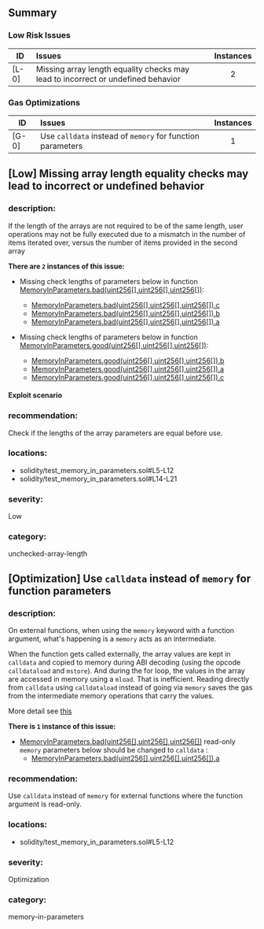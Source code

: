 ## Summary 

### Low Risk Issues

|ID|Issues|Instances|
|---|:---|:---:|
| [L-0] | Missing array length equality checks may lead to incorrect or undefined behavior | 2 |


### Gas Optimizations

|ID|Issues|Instances|
|---|:---|:---:|
| [G-0] | Use `calldata` instead of `memory` for function parameters | 1 |



## [Low] Missing array length equality checks may lead to incorrect or undefined behavior

### description:

If the length of the arrays are not required to be of the same length, user operations may not be fully executed due to a mismatch in the number of items iterated over, versus the number of items provided in the second array


**There are `2` instances of this issue:**

- Missing check lengths of parameters below in function [MemoryInParameters.bad(uint256[],uint256[],uint256[])](solidity/test_memory_in_parameters.sol#L5-L12):
	- [MemoryInParameters.bad(uint256[],uint256[],uint256[]).c](solidity/test_memory_in_parameters.sol#L8)
	- [MemoryInParameters.bad(uint256[],uint256[],uint256[]).b](solidity/test_memory_in_parameters.sol#L7)
	- [MemoryInParameters.bad(uint256[],uint256[],uint256[]).a](solidity/test_memory_in_parameters.sol#L6)

- Missing check lengths of parameters below in function [MemoryInParameters.good(uint256[],uint256[],uint256[])](solidity/test_memory_in_parameters.sol#L14-L21):
	- [MemoryInParameters.good(uint256[],uint256[],uint256[]).b](solidity/test_memory_in_parameters.sol#L16)
	- [MemoryInParameters.good(uint256[],uint256[],uint256[]).a](solidity/test_memory_in_parameters.sol#L15)
	- [MemoryInParameters.good(uint256[],uint256[],uint256[]).c](solidity/test_memory_in_parameters.sol#L17)

#### Exploit scenario
 

### recommendation:

Check if the lengths of the array parameters are equal before use.


### locations:
- solidity/test_memory_in_parameters.sol#L5-L12
- solidity/test_memory_in_parameters.sol#L14-L21

### severity:
Low

### category:
unchecked-array-length

## [Optimization] Use `calldata` instead of `memory` for function parameters

### description:

On external functions, when using the `memory` keyword with a function argument, what's happening is a `memory` acts as an intermediate.

When the function gets called externally, the array values are kept in `calldata` and copied to memory during ABI decoding (using the opcode `calldataload` and `mstore`). 
And during the for loop, the values in the array are accessed in memory using a `mload`. That is inefficient. Reading directly from `calldata` using `calldataload` instead of going via `memory` saves the gas from the intermediate memory operations that carry the values.

More detail see [this](https://ethereum.stackexchange.com/questions/74442/when-should-i-use-calldata-and-when-should-i-use-memory)


**There is `1` instance of this issue:**

- [MemoryInParameters.bad(uint256[],uint256[],uint256[])](solidity/test_memory_in_parameters.sol#L5-L12) read-only `memory` parameters below should be changed to `calldata` :
	- [MemoryInParameters.bad(uint256[],uint256[],uint256[]).a](solidity/test_memory_in_parameters.sol#L6)


### recommendation:
Use `calldata` instead of `memory` for external functions where the function argument is read-only.

### locations:
- solidity/test_memory_in_parameters.sol#L5-L12

### severity:
Optimization

### category:
memory-in-parameters
